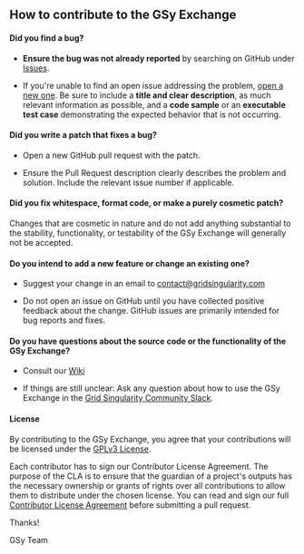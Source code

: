## How to contribute to the GSy Exchange

#### **Did you find a bug?**

* **Ensure the bug was not already reported** by searching on GitHub under [Issues](https://github.com/gridsingularity/gsy-e/issues).

* If you're unable to find an open issue addressing the problem, [open a new one](https://github.com/gridsingularity/gsy-e/issues/new). Be sure to include a **title and clear description**, as much relevant information as possible, and a **code sample** or an **executable test case** demonstrating the expected behavior that is not occurring.


#### **Did you write a patch that fixes a bug?**

* Open a new GitHub pull request with the patch.

* Ensure the Pull Request description clearly describes the problem and solution. Include the relevant issue number if applicable.


#### **Did you fix whitespace, format code, or make a purely cosmetic patch?**

Changes that are cosmetic in nature and do not add anything substantial to the stability, functionality, or testability of the GSy Exchange will generally not be accepted.


#### **Do you intend to add a new feature or change an existing one?**

* Suggest your change in an email to contact@gridsingularity.com

* Do not open an issue on GitHub until you have collected positive feedback about the change. GitHub issues are primarily intended for bug reports and fixes.


#### **Do you have questions about the source code or the functionality of the GSy Exchange?**

* Consult our [Wiki](https://gridsingularity.github.io/gsy-e/documentation/)

* If things are still unclear: Ask any question about how to use the GSy Exchange in the [Grid Singularity Community Slack](https://gsycommunity.slack.com/join/shared_invite/zt-dpfxe2gk-hKFccsrr68g982odCJlrIg#/).


#### **License**

By contributing to the GSy Exchange, you agree that your contributions will be licensed under the [GPLv3 License](https://github.com/gridsingularity/gsy-e/blob/master/LICENSE).

Each contributor has to sign our Contributor License Agreement. The purpose of the CLA is to ensure that the guardian of a project's outputs has the necessary ownership or grants of rights over all contributions to allow them to distribute under the chosen license. You can read and sign our full [Contributor License Agreement](https://gist.github.com/gsydev/c880a76b3cb73658f3b99b9edb791fb4) before submitting a pull request.


Thanks!

GSy Team
